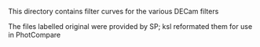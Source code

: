 This directory contains filter curves for the various DECam filters

The files labelled original were provided by SP; ksl reformated
them for use in PhotCompare
